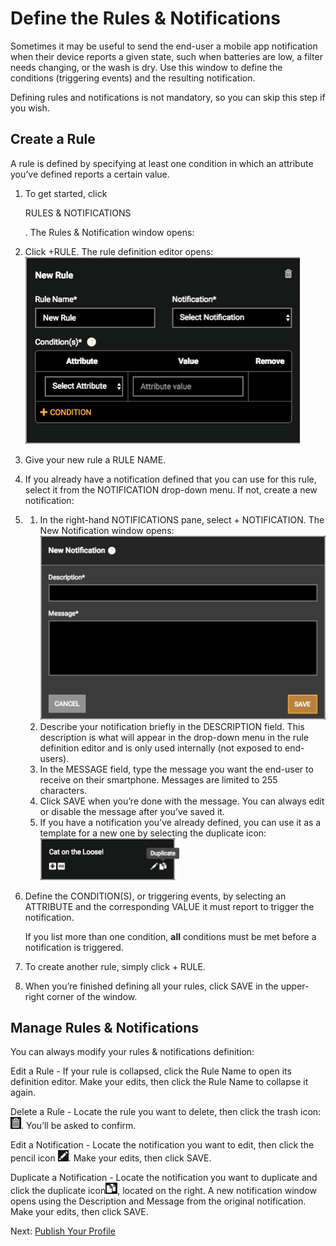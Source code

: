 # Define the Rules & Notifications

Sometimes it may be useful to send the end-user a mobile app notification when their device reports a given state, such when batteries are low, a filter needs changing, or the wash is dry. Use this window to define the conditions (triggering events) and the resulting notification.

Defining rules and notifications is not mandatory, so you can skip this step if you wish.

## Create a Rule

A rule is defined by specifying at least one condition in which an attribute you’ve defined reports a certain value.

1. To get started, click

    

   RULES & NOTIFICATIONS

   . The Rules & Notification window opens:

   

   

2. Click +RULE. The rule definition editor opens:![Create New Rule](img/NewRule.png)

3. Give your new rule a RULE NAME.

4. If you already have a notification defined that you can use for this rule, select it from the NOTIFICATION drop-down menu. If not, create a new notification:

5. 1. In the right-hand NOTIFICATIONS pane, select + NOTIFICATION. The New Notification window opens:![Create New Notification](img/NewNotification.png)
   2. Describe your notification briefly in the DESCRIPTION field. This description is what will appear in the drop-down menu in the rule definition editor and is only used internally (not exposed to end-users).
   3. In the MESSAGE field, type the message you want the end-user to receive on their smartphone. Messages are limited to 255 characters.
   4. Click SAVE when you’re done with the message. You can always edit or disable the message after you’ve saved it.
   5. If you have a notification you’ve already defined, you can use it as a template for a new one by selecting the duplicate icon:![img](img/DupNotification.png)

6. Define the CONDITION(S), or triggering events, by selecting an ATTRIBUTE and the corresponding VALUE it must report to trigger the notification.

   If you list more than one condition, **all** conditions must be met before a notification is triggered.

   

7. To create another rule, simply click + RULE.

8. When you’re finished defining all your rules, click SAVE in the upper-right corner of the window.

## Manage Rules & Notifications

You can always modify your rules & notifications definition:

Edit a Rule - If your rule is collapsed, click the Rule Name to open its definition editor. Make your edits, then click the Rule Name to collapse it again.

Delete a Rule - Locate the rule you want to delete, then click the trash icon:![Trash Icon](img/TrashIconWhite.png). You’ll be asked to confirm.

Edit a Notification - Locate the notification you want to edit, then click the pencil icon ![Pencil Icon](img/PencilIconWhite.png). Make your edits, then click SAVE.

Duplicate a Notification - Locate the notification you want to duplicate and click the duplicate icon![img](img/DupIcon.png), located on the right. A new notification window opens using the Description and Message from the original notification. Make your edits, then click SAVE.

 Next: [Publish Your Profile](../Publish)